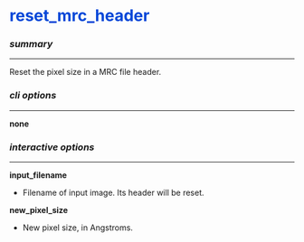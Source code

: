 # <span style="color: #0048d8">**reset_mrc_header**</span>

### *summary*
---

Reset the pixel size in a MRC file header.

### *cli options*
---

**none**

### *interactive options*
---

**input_filename**

+ Filename of input image. Its header will be reset.

**new_pixel_size**

+ New pixel size, in Angstroms.